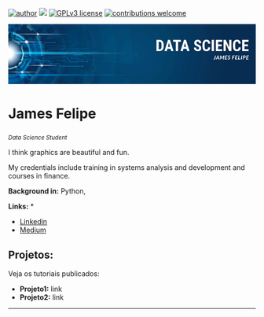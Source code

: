 [![author](https://img.shields.io/badge/author-jamesfelipe-red.svg)](https://www.linkedin.com/in/james-felipe-6a4a2a1a7) [![](https://img.shields.io/badge/python-3.10+-blue.svg)](https://www.python.org/downloads/release/python-365/) [![GPLv3 license](https://img.shields.io/badge/License-GPLv3-blue.svg)](http://perso.crans.org/besson/LICENSE.html) [![contributions welcome](https://img.shields.io/badge/contributions-welcome-brightgreen.svg?style=flat)](https://github.com/carlosfab/data_science/issues)

<p align="center">
  <img src="BannerJames.png" >
</p>

# James Felipe
<sub>*Data Science Student*</sub>

I think graphics are beautiful and fun.

My credentials include training in systems analysis and development and courses in finance.

**Background in:** Python,

**Links:**
*
* [Linkedin](https://www.linkedin.com/in/james-felipe-6a4a2a1a7)
* [Medium](https://medium.com/@jamesfelipe)


## Projetos:
Veja os tutoriais publicados:

* **Projeto1:** link
* **Projeto2:** link

---




